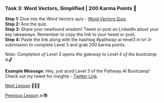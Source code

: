 ### **Task 3: Word Vectors, Simplified | 200 Karma Points** 🚀

**Step 1:** Dive into the Word Vectors quiz - [Word Vectors Quiz](https://quizizz.com/join?gc=95457817).  
**Step 2:** Ace the quiz.  
**Step 3:** Share your newfound wisdom! Tweet or post on LinkedIn about your key takeaways. Remember to copy the link to your tweet or post.  
**Step 4:** Paste the link along with the hashtag #pathway-ai-level3 in ⁠lvl-3-submission to complete Level 3 and grab 200 karma points.

*Note: Completion of Level 3 opens the gateway to Level 4 of the bootcamp.* 🌐🔓

**Example Message:**
Hey, just aced Level 3 of the Pathway AI Bootcamp! Check out my tweet for insights - [Twitter Link](https://twitter.com/yourhandle/status/1234567890).

[Next Lesson](https://github.com/gtech-mulearn/Pathway-AI-Bootcamp/blob/main/Prompt%20Engineering%20Part-1.md) 📖👣🔜

[Previous Lesson](https://github.com/gtech-mulearn/Pathway-AI-Bootcamp/blob/main/Word%20Vectors%20Simplified%20Part-4.md) 🔙📚
